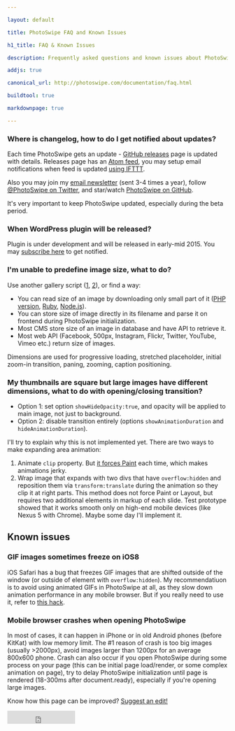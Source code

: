 ```yaml
---

layout: default

title: PhotoSwipe FAQ and Known Issues

h1_title: FAQ & Known Issues

description: Frequently asked questions and known issues about PhotoSwipe image gallery.

addjs: true

canonical_url: http://photoswipe.com/documentation/faq.html

buildtool: true

markdownpage: true

---
```


### <a name="keep-updated"></a> Where is changelog, how to do I get notified about updates?

Each time PhotoSwipe gets an update - [GitHub releases](https://github.com/dimsemenov/PhotoSwipe/releases) page is updated with details. 
Releases page has an [Atom feed](https://github.com/dimsemenov/PhotoSwipe/releases.atom), you may setup email notifications when feed is updated [using IFTTT](https://ifttt.com/recipes/230902-photoswipe-update-notification).

Also you may join my [email newsletter](http://dimsemenov.com/subscribe.html) (sent 3-4 times a year), follow [@PhotoSwipe on Twitter](http://twitter.com/photoswipe), and star/watch [PhotoSwipe on GitHub](https://github.com/dimsemenov/PhotoSwipe/).

It's very important to keep PhotoSwipe updated, especially during the beta period.


### When WordPress plugin will be released?

Plugin is under development and will be released in early-mid 2015. You may [subscribe here](http://dimsemenov.com/subscribe.html) to get notified.


### <a name="image-size"></a> I'm unable to predefine image size, what to do?

Use another gallery script ([1](http://dimsemenov.com/plugins/magnific-popup/), [2](http://dimsemenov.com/plugins/royal-slider/gallery/)), or find a way:

- You can read size of an image by downloading only small part of it ([PHP version](http://stackoverflow.com/questions/4635936/super-fast-getimagesize-in-php), [Ruby](https://github.com/sdsykes/fastimage), [Node.js](http://stackoverflow.com/a/20111234/331460)).
- You can store size of image directly in its filename and parse it on frontend during PhotoSwipe initialization. 
- Most CMS store size of an image in database and have API to retrieve it.
- Most web API (Facebook, 500px, Instagram, Flickr, Twitter, YouTube, Vimeo etc.) return size of images.

Dimensions are used for progressive loading, stretched placeholder, initial zoom-in transition, paning, zooming, caption positioning.


### <a name="different-thumbnail-dimensions"></a> My thumbnails are square but large images have different dimensions, what to do with opening/closing transition?

- Option 1: set option `showHideOpacity:true`, and opacity will be applied to main image, not just to background.
- Option 2: disable transition entirely (options `showAnimationDuration` and `hideAnimationDuration`).

I'll try to explain why this is not implemented yet. There are two ways to make expanding area animation:

1. Animate `clip` property. But [it forces Paint](http://csstriggers.com/#clip) each time, which makes animations jerky.
2. Wrap image that expands with two divs that have `overflow:hidden` and reposition them via `transform:translate` during the animation so they clip it at right parts. This method does not force Paint or Layout, but requires two additional elements in markup of each slide. Test prototype showed that it works smooth only on high-end mobile devices (like Nexus 5 with Chrome). Maybe some day I'll implement it.


## Known issues

### GIF images sometimes freeze on iOS8

iOS Safari has a bug that freezes GIF images that are shifted outside of the window (or outside of element with `overflow:hidden`). My recommendatiuon is to avoid using animated GIFs in PhotoSwipe at all, as they slow down animation performance in any mobile browser. But if you really need to use it, refer to [this hack](https://github.com/dimsemenov/PhotoSwipe/issues/662#issuecomment-66420874).


### Mobile browser crashes when opening PhotoSwipe

In most of cases, it can happen in iPhone or in old Android phones (before KitKat) with low memory limit. The #1 reason of crash is too big images (usually >2000px), avoid images larger than 1200px for an average 800x600 phone. Crash can also occur if you open PhotoSwipe during some process on your page (this can be initial page load/render, or some complex animation on page), try to delay PhotoSwipe initialization until page is rendered (18-300ms after document.ready), especially if you're opening large images.






Know how this page can be improved? [Suggest an edit!](https://github.com/dimsemenov/PhotoSwipe/blob/master/website/documentation/responsive-images.md)

<iframe src="http://ghbtns.com/github-btn.html?user=dimsemenov&amp;repo=photoswipe&amp;type=watch&amp;count=true&amp;size=large" allowtransparency="true" frameborder="0" scrolling="0" width="155" height="30" style=""></iframe>

